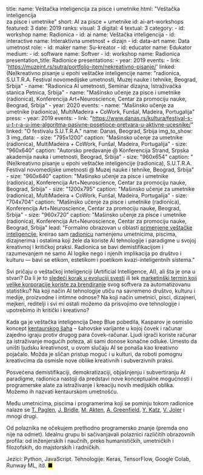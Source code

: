 title: 
    name: Veštačka inteligencija za pisce i umetnike
    html: "Veštačka inteligencija<br>za pisce i umetnike"
    short: AI za pisce + umetnike
id: ai-art-workshops
featured: 3
date: 2019
ranks:
    visual: 3
    digital: 4
    textual: 3
category: 
    - id: workshop
      name: Radionica
    - id: ai
      name: Veštačka inteligencija
    - id: interactive
      name: Interaktivna umetnost + dizajn
    - id: data-art
      name: Data umetnost
role:
    - id: maker
      name: Su-kreator
    - id: educator
      name: Edukator
medium:
    - id: software
      name: Softver
    - id: workshop
      name: Radionica
presentation_title: Radionice
presentations:
    - year: 2019
      events:
        - link: 'https://muzejnt.rs/sutra/portfolio-item/nekreativno-pisanje/'
          linked: (Ne)kreativno pisanje u epohi veštačke inteligencije
          name: "radionica, S.U.T.R.A. Festival novomedijske umetnosti, Muzej nauke i tehnike, Beograd, Srbija"
        - name: "<span class='italic-style'>Radionica AI umetnosti</span>, Seminar dizajna, Istraživačka stanica Petnica, Srbija"
        - name: "<span class='italic-style'>Mašinsko učenje za pisce i umetnike (radionica)</span>, Konferencija Art+Neuroscience, Centar za promociju nauke, Beograd, Srbija"
    - year: 2020
      events:
        - name: "<span class='italic-style'>Mašinsko učenje za umetnike</span> (radionica), MultiMadeira + CoWork, Funšal, Madeira, Portugalija"
press:
    - year: 2019
      events:
        - link: "https://www.danas.rs/kultura/festival-s-u-t-r-a-u-ime-algoritma-pasivne-posetioce-pretvara-u-aktivne-ucesnike/"
          linked: "O festivalu S.U.T.R.A."
          name: Danas, Beograd, Srbija
img_to_show: 3
img_data:
    - size: "795x1200"
      caption: "Mašinsko učenje za umetnike (radionica), MultiMadeira + CoWork, Funšal, Madeira, Portugalija"
    - size: "960x640"
      caption: "Autorsko predavanje @ Konferencija Strand, Srpska akademija nauka i umetnosti, Beograd, Srbija"
    - size: "960x654"
      caption: "(Ne)kreativno pisanje u epohi veštačke inteligencije (radionica), S.U.T.R.A. Festival novomedijske umetnosti @ Muzej nauke i tehnike, Beograd, Srbija"
    - size: "960x640"
      caption: "Mašinsko učenje za pisce i umetnike (radionica), Konferencija Art+Neuroscience, Centar za promociju nauke, Beograd, Srbija"
    - size: "1200x795"
      caption: "Mašinsko učenje za umetnike (radionica), MultiMadeira + CoWork, Funšal, Madeira, Portugalija" 
    - size: "704x704"
      caption: "Mašinsko učenje za pisce i umetnike (radionica), Konferencija Art+Neuroscience, Centar za promociju nauke, Beograd, Srbija"
    - size: "960x720"
      caption: "Mašinsko učenje za pisce i umetnike (radionica), Konferencija Art+Neuroscience, Centar za promociju nauke, Beograd, Srbija"
lead: "Formalno obrazovan u oblasti <a href='/rad/projekti/category/ai'>primenjene veštačke inteligencije</a>, kreirao sam <a href='/rad/projekti/category/workshop'>radionicu</a> namenjenu umetnicima, piscima, dizajnerima i ostalima koji žele da koriste AI tehnologije i paradigme u svojoj kreativnoj i kritičkoj praksi. Radionica se bavi demistifikacijom i razumevanjem ne samo AI logike nego i njenih implikacija po društvo i kulturu — bavi se etikom, estetikom i poetikom kvazi-inteligentnih sistema."

Svi pričaju o veštačkoj inteligenciji (<span class='italic-style'>Artificial Intelligence</span>, AI), ali šta je ona u stvari? Da li je to <a href='https://en.wikipedia.org/wiki/Philosophy_of_artificial_intelligence' target='_blank'>sledeći korak u evoluciji svesti</a> ili tek <a href='https://papers.ssrn.com/sol3/papers.cfm?abstract_id=3078224' target='_blank'>marketinški termin koji velike korporacije koriste za brendiranje</a> svog softvera za automatizovanu statistiku? Na koji način AI tehnologije utiču na savremeno društvo, kulturu i medije, proizvodne i intimne odnose? Na koji način umetnici, pisci, dizajneri, mejkeri, reditelji i svi mi ostali možemo da prisvojimo ove tehnologije i upotrebimo ih kritički i kreativno?

Kada ga je veštačka inteligencija Deep Blue pobedila, Kasparov je osmislio koncept <a href='https://en.wikipedia.org/wiki/Advanced_chess' target='_blank'><span class='italic-style'>kentaurskog šaha</span></a> – šahovske varijante u kojoj čovek i računar zajedno igraju protiv drugog para čovek-računar. Ljudi igrači koriste računar za istraživanje mogućih poteza, ali sami donose konačne odluke. Umesto da uništi ljudsku kreativnost, u ovom slučaju AI se ponaša kao <span class='italic-style'>kreativno pojačalo</span>. Možda je sličan pristup moguć i u kulturi, da roboti pomognu kreativcima da osmisle nove oblike kreativnih i subverzivnih praksi.

Posvećena demistifikaciji, demokratizaciji, objašnjenju i subvertiranju AI paradigme, radionica nastoji da predstavi nove konceptualne mogućnosti i programerske alate za istraživanje i kreaciju novih medijskih oblika. Možemo ih nazvati <span class='italic-style'>kentaurskom umetnošću</span>.

Među umetnicima, piscima i programerima koji se pominju tokom radionice nalaze se <a href='http://www.paglen.com/' target='_blank'>T. Paglen</a>, <a href='http://jamesbridle.com/' target='_blank'>J. Bridle</a>, <a href='http://www.memo.tv/works/' target='_blank'>M. Akten</a>, <a href='https://www.versobooks.com/books/2742-radical-technologies' target='_blank'>A. Greenfield</a>, <a href='https://yarden.github.io/' target='_blank'>Y. Katz</a>, <a href='https://anatomyof.ai/' target='_blank'>V. Joler</a> i mnogi drugi.  

Od polaznika ne očekujem prethodno programersko znanje (premda ono nije na odmet). Idealnu grupu bi sačivanjavali polaznici različitih obrazovnih profila: od inženjerskih i naučnih, preko humanističkih, umetničkih i filozofskih, do majstorskih i radničkih.

Jezici: Python, JavaScript. Tehnologije: Keras, TensorFlow, Google Colab, Runway ML, itd. <mark>&#9632;</mark>